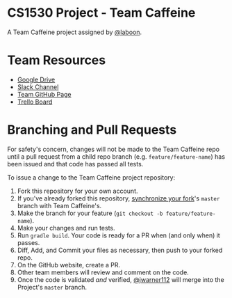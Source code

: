 # CS1530 Project - Team Caffeine

A Team Caffeine project assigned by [@laboon](http://www.github.com/laboon).

# Team Resources

  - [Google Drive](https://drive.google.com/drive/folders/0B4yNvwkqZ_goN0pxNGlCaFo1aFE)
  - [Slack Channel](https://teamkaffeine.slack.com)
  - [Team GitHub Page](https://github.com/TeamCaffeine)
  - [Trello Board](https://trello.com/team_caffeine)

# Branching and Pull Requests

For safety's concern, changes will not be made to the Team Caffeine repo until
a pull request from a child repo branch (e.g. `feature/feature-name`) has been
issued and that code has passed all tests.

To issue a change to the Team Caffeine project repository:

  1. Fork this repository for your own account.
  2. If you've already forked this repository, [synchronize your fork](https://help.github.com/articles/syncing-a-fork/)'s `master` branch with Team Caffeine's.
  2. Make the branch for your feature (`git checkout -b feature/feature-name`).
  3. Make your changes and run tests.
  4. Run `gradle build`. Your code is ready for a PR when (and only when) it passes.
  5. Diff, Add, and Commit your files as necessary, then push to your forked repo.
  6. On the GitHub website, create a PR.
  7. Other team members will review and comment on the code.
  8. Once the code is validated _and_ verified, [@jwarner112](http://www.github.com/jwarner112) will merge into the Project's `master` branch.